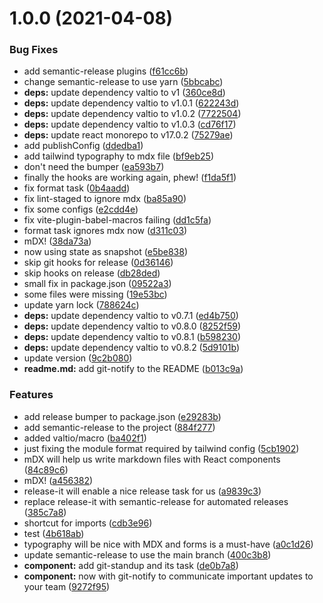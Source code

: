 # 1.0.0 (2021-04-08)


### Bug Fixes

* add semantic-release plugins ([f61cc6b](https://github.com/thelinuxlich/react-modern-starter/commit/f61cc6b14096bd594520e504d4ceec73a2a483aa))
* change semantic-release to use yarn ([5bbcabc](https://github.com/thelinuxlich/react-modern-starter/commit/5bbcabc535ec9a9134930d964d27600a9ca21e6b))
* **deps:** update dependency valtio to v1 ([360ce8d](https://github.com/thelinuxlich/react-modern-starter/commit/360ce8d0fe9f4c6683fe6344ede0add565690a15))
* **deps:** update dependency valtio to v1.0.1 ([622243d](https://github.com/thelinuxlich/react-modern-starter/commit/622243d459a530efcebb44ca17a838c3eff1a42d))
* **deps:** update dependency valtio to v1.0.2 ([7722504](https://github.com/thelinuxlich/react-modern-starter/commit/7722504d8f06fe62cca07308b91195c88bfa97e5))
* **deps:** update dependency valtio to v1.0.3 ([cd76f17](https://github.com/thelinuxlich/react-modern-starter/commit/cd76f1731bdd5322f2be7a965898f1469d4d1373))
* **deps:** update react monorepo to v17.0.2 ([75279ae](https://github.com/thelinuxlich/react-modern-starter/commit/75279aed6772bb94715ed493db1b0c21c8763227))
* add publishConfig ([ddedba1](https://github.com/thelinuxlich/react-modern-starter/commit/ddedba1390ce73744a95aa5e160fa66d73943283))
* add tailwind typography to mdx file ([bf9eb25](https://github.com/thelinuxlich/react-modern-starter/commit/bf9eb254750b7e51d66876c4bcba321284bbc5b4))
* don't need the bumper ([ea593b7](https://github.com/thelinuxlich/react-modern-starter/commit/ea593b72fed3721be1d24122ce510eed1a70d14c))
* finally the hooks are working again, phew! ([f1da5f1](https://github.com/thelinuxlich/react-modern-starter/commit/f1da5f1b34bad2944ca93e61e3f8dcf0e85d14fa))
* fix format task ([0b4aadd](https://github.com/thelinuxlich/react-modern-starter/commit/0b4aaddccdd568505b3bbc03ce2ab860760fea6a))
* fix lint-staged to ignore mdx ([ba85a90](https://github.com/thelinuxlich/react-modern-starter/commit/ba85a90146d8b0055da2ad51d211c75a69136a86))
* fix some configs ([e2cdd4e](https://github.com/thelinuxlich/react-modern-starter/commit/e2cdd4eafd1f23144919c93290c06cc2bf4db7f9))
* fix vite-plugin-babel-macros failing ([dd1c5fa](https://github.com/thelinuxlich/react-modern-starter/commit/dd1c5faf99f1435f253bd9894fc358079acb331d))
* format task ignores mdx now ([d311c03](https://github.com/thelinuxlich/react-modern-starter/commit/d311c0332981e7f2b9b5443a6e3bef898b28c845))
* mDX! ([38da73a](https://github.com/thelinuxlich/react-modern-starter/commit/38da73a36da4cc5a5bc8dadd0c6a83c4000bf0ad))
* now using state as snapshot ([e5be838](https://github.com/thelinuxlich/react-modern-starter/commit/e5be83823cf880989b85f2c68e2a4618b3948b04))
* skip git hooks for release ([0d36146](https://github.com/thelinuxlich/react-modern-starter/commit/0d36146cd0517e4f4f0e7aa9cf0b19e626190ae7))
* skip hooks on release ([db28ded](https://github.com/thelinuxlich/react-modern-starter/commit/db28ded9a2e2ef52135ca90c75e9e02b99d1d243))
* small fix in package.json ([09522a3](https://github.com/thelinuxlich/react-modern-starter/commit/09522a3952475a34ca1b52d8835efc42978e62c8))
* some files were missing ([19e53bc](https://github.com/thelinuxlich/react-modern-starter/commit/19e53bcd4b89cda2e09979398beb1320292d9c88))
* update yarn lock ([788624c](https://github.com/thelinuxlich/react-modern-starter/commit/788624cdbb616b0c8c7ac41df719abe2f493ae83))
* **deps:** update dependency valtio to v0.7.1 ([ed4b750](https://github.com/thelinuxlich/react-modern-starter/commit/ed4b750db2d99fcef69fd8c2d266286e94e05305))
* **deps:** update dependency valtio to v0.8.0 ([8252f59](https://github.com/thelinuxlich/react-modern-starter/commit/8252f59f990d41c241927d10f7f27778360436b7))
* **deps:** update dependency valtio to v0.8.1 ([b598230](https://github.com/thelinuxlich/react-modern-starter/commit/b5982306fd3ea66a7e6fa0e4173cf5fd7f0cf649))
* **deps:** update dependency valtio to v0.8.2 ([5d9101b](https://github.com/thelinuxlich/react-modern-starter/commit/5d9101b1645bf4e3c0ddfff08b39286deb178d28))
* update version ([9c2b080](https://github.com/thelinuxlich/react-modern-starter/commit/9c2b080b85aaa4eb639c34c15fc84d4eab6fc223))
* **readme.md:** add git-notify to the README ([b013c9a](https://github.com/thelinuxlich/react-modern-starter/commit/b013c9abbb85a8f51d47fd7426115736360ee83b))


### Features

* add release bumper to package.json ([e29283b](https://github.com/thelinuxlich/react-modern-starter/commit/e29283be83530407143edb95d3c0949885867ac4))
* add semantic-release to the project ([884f277](https://github.com/thelinuxlich/react-modern-starter/commit/884f27704d39a14de939182d897504b457ee8346))
* added valtio/macro ([ba402f1](https://github.com/thelinuxlich/react-modern-starter/commit/ba402f1044472a5c019b69d0992bb961a6f6d2d1))
* just fixing the module format required by tailwind config ([5cb1902](https://github.com/thelinuxlich/react-modern-starter/commit/5cb19029ac52d36020f5c082d515d951088c51b4))
* mDX will help us write markdown files with React components ([84c89c6](https://github.com/thelinuxlich/react-modern-starter/commit/84c89c603c4b260ee30755f2d344774535f7a4e7))
* mDX! ([a456382](https://github.com/thelinuxlich/react-modern-starter/commit/a456382457df1ae665a9180144a95155f195c65f))
* release-it will enable a nice release task for us ([a9839c3](https://github.com/thelinuxlich/react-modern-starter/commit/a9839c3475adba6ec3bdd5a61f072f46280cc931))
* replace release-it with semantic-release for automated releases ([385c7a8](https://github.com/thelinuxlich/react-modern-starter/commit/385c7a8fe60e60717f2377932fa4e186021af99c))
* shortcut for imports ([cdb3e96](https://github.com/thelinuxlich/react-modern-starter/commit/cdb3e96e920a641b37625523e8ac5f56c8a42f63))
* test ([4b618ab](https://github.com/thelinuxlich/react-modern-starter/commit/4b618ab1156df82ee34930554504ea14d36ef565))
* typography will be nice with MDX and forms is a must-have ([a0c1d26](https://github.com/thelinuxlich/react-modern-starter/commit/a0c1d269aee33bb7e7be92c31a66a1acef98f7f2))
* update semantic-release to use the main branch ([400c3b8](https://github.com/thelinuxlich/react-modern-starter/commit/400c3b8a7e3fb648980c5a35d53673c393d48bbb))
* **component:** add git-standup and its task ([de0b7a8](https://github.com/thelinuxlich/react-modern-starter/commit/de0b7a8fed6db0fcb5bc9136d50fa7b21fac6272))
* **component:** now with git-notify to communicate important updates to your team ([9272f95](https://github.com/thelinuxlich/react-modern-starter/commit/9272f95125591795d50ac0bc3b35a650edded329))
